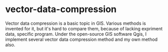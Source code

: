 # vector-data-compression
Vector data compression is a basic topic in GIS. Various methods is invented for it, but it's hard to compare them, because of lacking expriment data, specific program. Under the open-source GIS software Qgis, I implement several vector data compression method and my own method also. 

